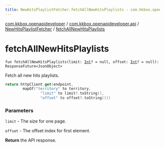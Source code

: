 ```yaml
---
title: NewHitsPlaylistFetcher.fetchAllNewHitsPlaylists - com.kkbox.openapideveloper
---
```


[com.kkbox.openapideveloper](../../index.html) / [com.kkbox.openapideveloper.api](../index.html) / [NewHitsPlaylistFetcher](index.html) / [fetchAllNewHitsPlaylists](.)

# fetchAllNewHitsPlaylists

`fun fetchAllNewHitsPlaylists(limit: `[`Int`](https://kotlinlang.org/api/latest/jvm/stdlib/kotlin/-int/index.html)`? = null, offset: `[`Int`](https://kotlinlang.org/api/latest/jvm/stdlib/kotlin/-int/index.html)`? = null): ResponseFuture<JsonObject>`

Fetch all new hits playlists.

``` kotlin
return httpClient.get(endpoint,
        mapOf("territory" to territory,
                "limit" to limit?.toString(),
                "offset" to offset?.toString()))
```

### Parameters

`limit` - The size for one page.

`offset` - The offset index for first element.

**Return**
the API response.

